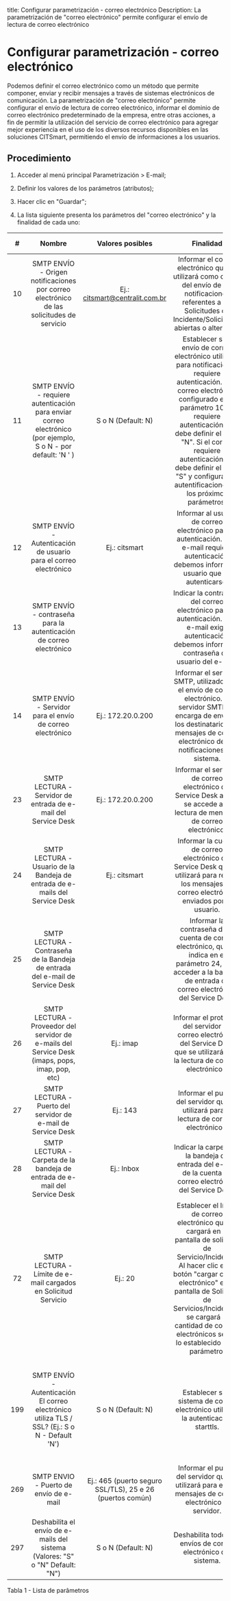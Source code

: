 title: Configurar parametrización - correo electrónico
Description: La parametrización de "correo electrónico" permite configurar el envío de lectura de correo electrónico
# Configurar parametrización - correo electrónico

Podemos definir el correo electrónico como un método que permite componer, enviar y recibir mensajes a través de sistemas electrónicos de comunicación. La parametrización de "correo electrónico" permite configurar el envío de lectura de correo electrónico, informar el dominio de correo electrónico predeterminado de la empresa, entre otras acciones, a fin de permitir la utilización del servicio de correo electrónico para agregar mejor experiencia en el uso de los diversos recursos disponibles en las soluciones CITSmart, permitiendo el envío de informaciones a los usuarios.

Procedimiento
-------------

1.  Acceder al menú principal Parametrización \> E-mail;

2.  Definir los valores de los parámetros (atributos);

3.  Hacer clic en "Guardar";

4.  La lista siguiente presenta los parámetros del "correo electrónico" y la
    finalidad de cada uno:

| **#** |                                                  **Nombre**                                                  |                    **Valores posibles**                   |                                                                                                                                                                     **Finalidad**                                                                                                                                                                    |                                                                      **Orientaciones complementarias**                                                                      |
|:-----:|:------------------------------------------------------------------------------------------------------------:|:---------------------------------------------------------:|:----------------------------------------------------------------------------------------------------------------------------------------------------------------------------------------------------------------------------------------------------------------------------------------------------------------------------------------------------:|:---------------------------------------------------------------------------------------------------------------------------------------------------------------------------:|
|   10  |           SMTP ENVÍO - Origen notificaciones por correo electrónico de las solicitudes de servicio           |               Ej.: citsmart@centralit.com.br              |                                                                                        Informar el correo electrónico que se utilizará como origen del envío de las notificaciones referentes a las Solicitudes de Incidente/Solicitudes abiertas o alteradas.                                                                                       |                                                                                 No se aplica                                                                                |
|   11  | SMTP ENVÍO - requiere autenticación para enviar correo electrónico (por ejemplo, S o N - por default: 'N ' ) |                     S o N (Default: N)                    | Establecer si el envío de correo electrónico utilizado para notificaciones requiere autenticación. Si el correo electrónico configurado en el parámetro 10 no requiere autenticación, se debe definir el valor "N". Si el correo requiere autenticación, se debe definir el valor "S" y configurar las autentificaciones en los próximos parámetros. |                                    Si no se establece el valor para el parámetro, el sistema automáticamente definirá el valor: "N" (No).                                   |
|   12  |                       SMTP ENVÍO - Autenticación de usuario para el correo electrónico                       |                       Ej.: citsmart                       |                                                                                                Informar al usuario de correo electrónico para la autenticación. Si el e-mail requiere autenticación, debemos informar al usuario que va autenticarse.                                                                                                |                                                  Si no informa correctamente el usuario, no se realizará la autenticación.                                                  |
|   13  |                      SMTP ENVÍO - contraseña para la autenticación de correo electrónico                     |                                                           |                                                                                             Indicar la contraseña del correo electrónico para la autenticación. Si el e-mail exige autenticación, debemos informar la contraseña del usuario del e-mail.                                                                                             |                                               Si no se notifica la contraseña correctamente, no se realizará la autenticación.                                              |
|   14  |                           SMTP ENVÍO - Servidor para el envío de correo electrónico                          |                     Ej.: 172.20.0.200                     |                                                                       Informar el servidor SMTP, utilizado para el envío de correo electrónico. El servidor SMTP se encarga de enviar a los destinatarios los mensajes de correo electrónico de las notificaciones del sistema.                                                                      |                            Si no se notifica el servidor SMTP, no podrá realizar el envío de correos electrónicos de notificaciones del sistema.                            |
|   23  |                         SMTP LECTURA - Servidor de entrada de e-mail del Service Desk                        |                     Ej.: 172.20.0.200                     |                                                                                                             Informar el servidor de correo electrónico del Service Desk al que se accede a la lectura de mensajes de correo electrónico.                                                                                                             |                                                                                 No se aplica                                                                                |
|   24  |                  SMTP LECTURA - Usuario de la Bandeja de entrada de e-mails del Service Desk                 |                       Ej.: citsmart                       |                                                                                                  Informar la cuenta de correo electrónico del Service Desk que se utilizará para recibir los mensajes de correo electrónico enviados por el usuario.                                                                                                 |                                                                                 No se aplica                                                                                |
|   25  |                 SMTP LECTURA - Contraseña de la Bandeja de entrada del e-mail de Service Desk                |                                                           |                                                                                       Informar la contraseña de la cuenta de correo electrónico, que se indica en el parámetro 24, para acceder a la bandeja de entrada de correo electrónico del Service Desk.                                                                                      |                                                                                 No se aplica                                                                                |
|   26  |        SMTP LECTURA - Proveedor del servidor de e-mails del Service Desk (imaps, pops, imap, pop, etc)       |                         Ej.: imap                         |                                                                                                          Informar el protocolo del servidor de correo electrónico del Service Desk que se utilizará para la lectura de correos electrónicos.                                                                                                         |                                                                                 No se aplica                                                                                |
|   27  |                         SMTP LECTURA - Puerto del servidor de e-mail de Service Desk                         |                          Ej.: 143                         |                                                                                                                               Informar el puerto del servidor que se utilizará para la lectura de correos electrónicos.                                                                                                                              |                                                                                 No se aplica                                                                                |
|   28  |                  SMTP LECTURA - Carpeta de la bandeja de entrada de e-mail del Service Desk                  |                         Ej.: Inbox                        |                                                                                                                      Indicar la carpeta de la bandeja de entrada del e-mail de la cuenta de correo electrónico del Service Desk.                                                                                                                     |                                                                                 No se aplica                                                                                |
|   72  |                        SMTP LECTURA - Límite de e-mail cargados en Solicitud Servicio                        |                          Ej.: 20                          |                     Establecer el límite de correo electrónico que se cargará en la pantalla de solicitud de Servicio/Incidente. Al hacer clic en el botón "cargar correo electrónico" en la pantalla de Solicitud de Servicios/Incidentes, se cargará la cantidad de correos electrónicos según lo establecido en el parámetro.                     |                                                                                 No se aplica                                                                                |
|  199  |        SMTP ENVÍO - Autenticación El correo electrónico utiliza TLS / SSL? (Ej.: S o N - Default 'N')        |                     S o N (Default: N)                    |                                                                                                                                  Establecer si el sistema de correo electrónico utilizará la autenticación starttls.                                                                                                                                 | Si no se indica el valor 'S' para el parámetro, sólo afectará a los servidores que utilizan TLS/SSL en la autenticación, y el sistema no podrá enviar correos electrónicos. |
|  269  |                                    SMTP ENVIO - Puerto de envío de e-mail                                    | Ej.: 465 (puerto seguro SSL/TLS), 25 e 26 (puertos común) |                                                                                                                       Informar el puerto del servidor que se utilizará para enviar mensajes de correo electrónico al servidor.                                                                                                                       |                                                                                 No se aplica                                                                                |
|  297  |                 Deshabilita el envío de e-mails del sistema (Valores: "S" o "N" Default: "N")                |                     S o N (Default: N)                    |                                                                                                                                            Deshabilita todos los envíos de correo electrónico del sistema.                                                                                                                                           |                                                                                 No se aplica                                                                                |


Tabla 1 - Lista de parâmetros

<!-- !!! tip "About"

    <b>Product/Version:</b> CITSmart | 8.00 &nbsp;&nbsp;
    <b>Updated:</b>01/28/2019 – Larissa Lourenço

